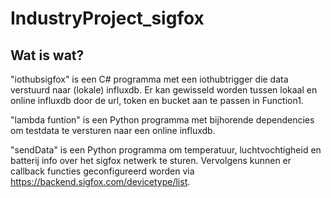 # IndustryProject_sigfox

## Wat is wat?

"iothubsigfox" is een C# programma met een iothubtrigger die data verstuurd naar (lokale) influxdb. Er kan gewisseld worden tussen lokaal en online influxdb door de url, token en bucket aan te passen in Function1.

"lambda funtion" is een Python programma met bijhorende dependencies om testdata te versturen naar een online influxdb.

"sendData" is een Python programma om temperatuur, luchtvochtigheid en batterij info over het sigfox netwerk te sturen. Vervolgens kunnen er callback functies geconfigureerd worden via https://backend.sigfox.com/devicetype/list.